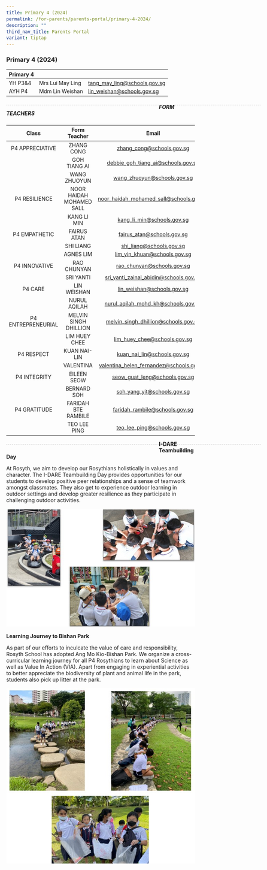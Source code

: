 ```yaml
---
title: Primary 4 (2024)
permalink: /for-parents/parents-portal/primary-4-2024/
description: ""
third_nav_title: Parents Portal
variant: tiptap
---
```

### Primary 4 (2024)

| Primary 4 |  | |
| -------- | -------- | -------- |
| YH P3&amp;4 | Mrs Lui May Ling | tang_may_ling@schools.gov.sg |
| AYH P4 | Mdm Lin Weishan | lin_weishan@schools.gov.sg |

<div style="line-height: 19.6px; width: 408px; float: left;"><div style="margin-top: 8px; margin-bottom: 8px; line-height: 19.6px; width: 680px; border-bottom: 1px dashed rgb(204, 204, 204); height: 1px; clear: both;"></div></div>

##### FORM TEACHERS

| Class | Form Teacher | Email |
|:---:|:---:|:---:|
| P4 APPRECIATIVE | ZHANG CONG | zhang_cong@schools.gov.sg |
|   | GOH TIANG AI | debbie_goh_tiang_ai@schools.gov.sg |
|   | WANG ZHUOYUN | wang_zhuoyun@schools.gov.sg |
| P4 RESILIENCE | NOOR HAIDAH MOHAMED SALL | noor_haidah_mohamed_sall@schools.gov.sg |
|   | KANG LI MIN | kang_li_min@schools.gov.sg |
| P4 EMPATHETIC | FAIRUS ATAN | fairus_atan@schools.gov.sg |
|   | SHI LIANG | shi_liang@schools.gov.sg |
|   | AGNES LIM | lim_yin_khuan@schools.gov.sg |
| P4 INNOVATIVE | RAO CHUNYAN | rao_chunyan@schools.gov.sg |
|   | SRI YANTI  | 	sri_yanti_zainal_abidin@schools.gov.sg  | 
| P4 CARE | LIN WEISHAN | lin_weishan@schools.gov.sg |
|   | NURUL AQILAH | nurul_aqilah_mohd_kh@schools.gov.sg |
| P4 ENTREPRENEURIAL | MELVIN SINGH DHILLION | melvin_singh_dhillion@schools.gov.sg |
|   | LIM HUEY CHEE | lim_huey_chee@schools.gov.sg |
| P4 RESPECT | KUAN NAI-LIN |	kuan_nai_lin@schools.gov.sg |
|   |  VALENTINA | valentina_helen_fernandez@schools.gov.sg |
| P4 INTEGRITY | EILEEN SEOW | seow_guat_leng@schools.gov.sg |
|   | BERNARD SOH | soh_yang_yit@schools.gov.sg |
| P4 GRATITUDE   |  FARIDAH BTE RAMBILE | faridah_rambile@schools.gov.sg |
|   |  TEO LEE PING | teo_lee_ping@schools.gov.sg |

<div style="line-height: 19.6px; width: 408px; float: left;"><div style="margin-top: 8px; margin-bottom: 8px; line-height: 19.6px; width: 680px; border-bottom: 1px dashed rgb(204, 204, 204); height: 1px; clear: both;"></div></div>

**I-DARE Teambuilding Day**

At Rosyth, we aim to develop our Rosythians holistically in values and character. The I-DARE Teambuilding Day provides opportunities for our students to develop positive peer relationships and a sense of teamwork amongst classmates. They also get to experience outdoor learning in outdoor settings and develop greater resilience as they participate in challenging outdoor activities.

![](/images/P4_1.jpg)

**Learning Journey to Bishan Park**

As part of our efforts to inculcate the value of care and responsibility, Rosyth School has adopted Ang Mo Kio-Bishan Park. We organize a cross-curricular learning journey for all P4 Rosythians to learn about Science as well as Value In Action (VIA). Apart from engaging in experiential activities to better appreciate the biodiversity of plant and animal life in the park, students also pick up litter at the park.

![](/images/P4_2.jpg)